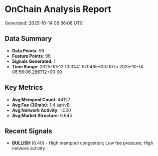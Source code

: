 # OnChain Analysis Report
Generated: 2025-10-14 06:56:08 UTC

## Data Summary
- **Data Points**: 96
- **Feature Points**: 96
- **Signals Generated**: 1
- **Time Range**: 2025-10-12 13:31:41.970485+00:00 to 2025-10-14 06:56:06.286712+00:00

## Key Metrics
- **Avg Mempool Count**: 44127
- **Avg Fee (30min)**: 1.4 sat/vB
- **Avg Network Activity**: 1.000
- **Avg Market Structure**: 0.645

## Recent Signals
- **BULLISH** (0.40) - High mempool congestion; Low fee pressure; High network activity
